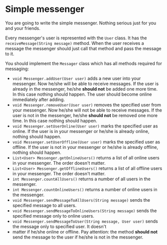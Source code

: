 # Simple messenger

You are going to write the simple messenger. Nothing serious just for you and your friends.

Every messenger's user is represented with the `User` class. It has the `receiveMessage(String message)` method.
When the user receives a message the messenger should just call that method and pass the message to it.

You should implement the `Messager` class which has all methods required for messaging:

* `void Messenger.addUser(User user)` adds a new user into your messenger. Now he/she will be able to receive messages.
  If the user is already in the messenger, he/she **should not** be added one more time. In this case nothing should
  happen. The user should become online immediately after adding.
* `void Messenger.removeUser(User user)` removes the specified user from your messenger. Now he/she will not be able to
  receive messages. If the user is not in the messenger, he/she **should not** be removed one more time. In this case
  nothing should happen.
* `void Messenger.setUserOnline(User user)` marks the specified user as online. If the user is in your messenger or
  he/she is already online, nothing should happen.
* `void Messenger.setUserOffline(User user)` marks the specified user as offline. If the user is not in your messenger
  or
  he/she is already offline, nothing should happen.
* `List<User> Messenger.getOnlineUsers()` returns a list of all online users in your messenger. The order doesn't
  matter.
* `List<User> Messenger.getOfflineUsers()` returns a list of all offline users in your messenger. The order doesn't
  matter.
* `int Messenger.countAllUsers()` returns a number of all users in the messenger.
* `int Messenger.countOnlineUsers()` returns a number of online users in the messenger.
* `void Messenger.sendMessageToAllUsers(String message)` sends the specified message to all users.
* `void Messenger.sendMessageToOnlineUsers(String message)` sends the specified message only to online users.
* `void Messenger.sendMessageToUser(String message, User user)` sends the message only to specified user. It doesn't
* matter if he/she online or offline. Pay attention: the method  **should not** send the message to the user if he/she
  is not in the messenger.